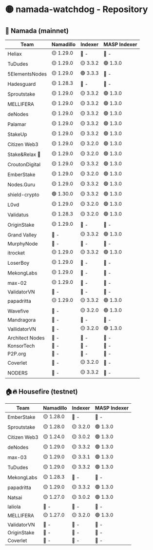 # 🟡 namada-watchdog - Repository

## 🚀 Namada (mainnet)

| Team | Namadillo | Indexer | MASP Indexer |
|-|-|-|-|
| Heliax | 🟡 1.29.0 | 🔴 - | 🔴 - |
| TuDudes | 🟡 1.29.0 | 🟡 3.3.2 | 🟢 1.3.0 |
| 5ElementsNodes | 🟡 1.29.0 | 🟢 3.3.3 | 🔴 - |
| Hadesguard | 🟡 1.28.3 | 🔴 - | 🔴 - |
| Sproutstake | 🟡 1.29.0 | 🟡 3.3.2 | 🟢 1.3.0 |
| MELLIFERA | 🟡 1.29.0 | 🟡 3.3.2 | 🟢 1.3.0 |
| deNodes | 🟡 1.29.0 | 🟡 3.3.2 | 🟢 1.3.0 |
| Palamar | 🟡 1.29.0 | 🟡 3.3.2 | 🟢 1.3.0 |
| StakeUp | 🟡 1.29.0 | 🟡 3.3.2 | 🟢 1.3.0 |
| Citizen Web3 | 🟡 1.29.0 | 🟡 3.2.0 | 🟢 1.3.0 |
| Stake&Relax 🦥 | 🟡 1.29.0 | 🟡 3.2.0 | 🟢 1.3.0 |
| CroutonDigital | 🟡 1.29.0 | 🟡 3.3.2 | 🟢 1.3.0 |
| EmberStake | 🟡 1.29.0 | 🟡 3.2.0 | 🟢 1.3.0 |
| Nodes.Guru | 🟡 1.29.0 | 🟡 3.3.2 | 🟢 1.3.0 |
| shield-crypto | 🟢 1.30.0 | 🟡 3.3.2 | 🟢 1.3.0 |
| L0vd | 🟡 1.29.0 | 🟡 3.2.0 | 🟢 1.3.0 |
| Validatus | 🟡 1.28.3 | 🟡 3.2.0 | 🟢 1.3.0 |
| OriginStake | 🟡 1.29.0 | 🔴 - | 🔴 - |
| Grand Valley | 🔴 - | 🟡 3.3.2 | 🟢 1.3.0 |
| MurphyNode | 🔴 - | 🔴 - | 🔴 - |
| itrocket | 🟡 1.29.0 | 🟡 3.3.2 | 🟢 1.3.0 |
| LoserBoy | 🟡 1.29.0 | 🔴 - | 🔴 - |
| MekongLabs | 🟡 1.29.0 | 🔴 - | 🔴 - |
| max-02 | 🟡 1.29.0 | 🔴 - | 🔴 - |
| ValidatorVN | 🔴 - | 🔴 - | 🔴 - |
| papadritta | 🟡 1.29.0 | 🟡 3.3.2 | 🟢 1.3.0 |
| Wavefive | 🔴 - | 🟡 3.2.0 | 🟢 1.3.0 |
| Mandragora | 🔴 - | 🔴 - | 🔴 - |
| VallidatorVN | 🔴 - | 🟡 3.2.0 | 🟢 1.3.0 |
| Architect Nodes | 🔴 - | 🔴 - | 🔴 - |
| KonsorTech | 🔴 - | 🔴 - | 🔴 - |
| P2P.org | 🔴 - | 🔴 - | 🔴 - |
| Coverlet | 🔴 - | 🟡 3.2.0 | 🔴 - |
| NODERS | 🔴 - | 🟡 3.3.2 | 🔴 - |

## 🏠🔥 Housefire (testnet)

| Team | Namadillo | Indexer | MASP Indexer |
|-|-|-|-|
| EmberStake | 🟡 1.28.0 | 🔴 - | 🔴 - |
| Sproutstake | 🟡 1.28.0 | 🟡 3.2.0 | 🟢 1.3.0 |
| Citizen Web3 | 🟡 1.24.0 | 🟡 3.0.2 | 🟢 1.3.0 |
| deNodes | 🟡 1.29.0 | 🟡 3.3.2 | 🟢 1.3.0 |
| max-03 | 🟡 1.29.0 | 🟡 3.3.1 | 🟢 1.3.0 |
| TuDudes | 🟡 1.29.0 | 🟡 3.3.2 | 🟢 1.3.0 |
| MekongLabs | 🟡 1.28.3 | 🔴 - | 🔴 - |
| papadritta | 🟡 1.29.0 | 🟡 3.3.2 | 🟢 1.3.0 |
| Natsai | 🟡 1.27.0 | 🟡 3.0.2 | 🟢 1.3.0 |
| laliola | 🔴 - | 🔴 - | 🔴 - |
| MELLIFERA | 🟡 1.27.0 | 🟡 3.2.0 | 🟢 1.3.0 |
| ValidatorVN | 🔴 - | 🔴 - | 🔴 - |
| OriginStake | 🔴 - | 🔴 - | 🔴 - |
| Coverlet | 🔴 - | 🔴 - | 🔴 - |

